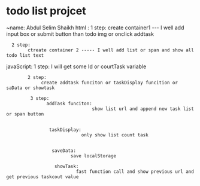 # todo list projcet
~name: Abdul Selim Shaikh
html : 
     1 step:
           create container1 --- I well add input box or submit button than todo img or onclick addtask

      2 step:
            ctreate container 2 ----- I well add list or span and show all todo list text


  javaScript: 
            1 step:
                  I will get some Id or courtTask variable 

            2 step: 
                 create addtask funciton or taskDisplay funcition or saData or showtask

             3 step: 
                   addTask funciton:
                                    show list url and append new task list or span button


                    taskDisplay:
                                only show list count task


                     saveData:
                            save localStorage 

                      showTask: 
                              fast function call and show previous url and get previous taskcout value

                      
